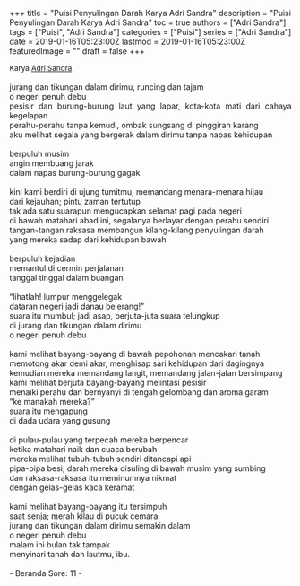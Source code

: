 +++
title = "Puisi Penyulingan Darah Karya Adri Sandra"
description = "Puisi Penyulingan Darah Karya Adri Sandra"
toc = true
authors = ["Adri Sandra"]
tags = ["Puisi", "Adri Sandra"]
categories = ["Puisi"]
series = ["Adri Sandra"]
date = 2019-01-16T05:23:00Z
lastmod = 2019-01-16T05:23:00Z
featuredImage = ""
draft = false
+++

<div style="text-align: justify;">
<div style="font-size: small;">Karya <a href="/authors/adri-sandra/" target="_blank">Adri Sandra</a></div><br />
jurang dan tikungan dalam dirimu, runcing dan tajam<br />o negeri penuh debu<br />pesisir dan burung-burung laut yang lapar, kota-kota mati dari cahaya kegelapan<br />perahu-perahu tanpa kemudi, ombak sungsang di pinggiran karang<br />aku melihat segala yang bergerak dalam dirimu tanpa napas kehidupan<br /><br />berpuluh musim<br />angin membuang jarak<br />dalam napas burung-burung gagak<br /><br />kini kami berdiri di ujung tumitmu, memandang menara-menara hijau<br />dari kejauhan; pintu zaman tertutup<br />tak ada satu suarapun mengucapkan selamat pagi pada negeri<br />di bawah matahari abad ini, segalanya berlayar dengan perahu sendiri<br />tangan-tangan raksasa membangun kilang-kilang penyulingan darah<br />yang mereka sadap dari kehidupan bawah<br /><br />berpuluh kejadian<br />memantul di cermin perjalanan<br />tanggal tinggal dalam buangan<br /><br />“lihatlah! lumpur menggelegak<br />dataran negeri jadi danau belerang!”<br />suara itu mumbul; jadi asap, berjuta-juta suara telungkup<br />di jurang dan tikungan dalam dirimu<br />o negeri penuh debu<br /><br />kami melihat bayang-bayang di bawah pepohonan mencakari tanah<br />memotong akar demi akar, menghisap sari kehidupan dari dagingnya<br />kemudian mereka memandang langit, memandang jalan-jalan bersimpang<br />kami melihat berjuta bayang-bayang melintasi pesisir<br />menaiki perahu dan bernyanyi di tengah gelombang dan aroma garam<br />“ke manakah mereka?”<br />suara itu mengapung<br />di dada udara yang gusung<br /><br />di pulau-pulau yang terpecah mereka berpencar<br />ketika matahari naik dan cuaca berubah<br />mereka melihat tubuh-tubuh sendiri ditancapi api<br />pipa-pipa besi; darah mereka disuling di bawah musim yang sumbing<br />dan raksasa-raksasa itu meminumnya nikmat<br />dengan gelas-gelas kaca keramat<br /><br />kami melihat bayang-bayang itu tersimpuh<br />saat senja; merah kilau di pucuk cemara<br />jurang dan tikungan dalam dirimu semakin dalam<br />o negeri penuh debu<br />malam ini bulan tak tampak<br />menyinari tanah dan lautmu, ibu.<br /><br />- Beranda Sore: 11 -</div>
